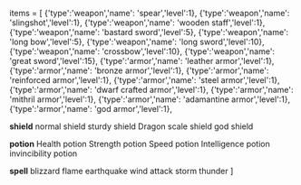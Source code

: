 items = [
{'type':'weapon','name': 'spear','level':1},
{'type':'weapon','name': 'slingshot','level':1},
{'type':'weapon','name': 'wooden staff','level':1},
{'type':'weapon','name': 'bastard sword','level':5},
{'type':'weapon','name': 'long bow','level':5},
{'type':'weapon','name': 'long sword','level':10},
{'type':'weapon','name': 'crossbow','level':10},
{'type':'weapon','name': 'great sword','level':15},
{'type':'armor','name': 'leather armor','level':1},
{'type':'armor','name': 'bronze armor','level':1},
{'type':'armor','name': 'reinforced armor','level':1},
{'type':'armor','name': 'steel armor','level':1},
{'type':'armor','name': 'dwarf crafted armor','level':1},
{'type':'armor','name': 'mithril armor','level':1},
{'type':'armor','name': 'adamantine armor','level':1},
{'type':'armor','name': 'god armor','level':1},


**shield**
normal shield
sturdy shield
Dragon scale shield
god shield

**potion**
Health potion
Strength potion
Speed potion
Intelligence potion
invincibility potion

**spell**
blizzard
flame
earthquake
wind attack
storm
thunder
]